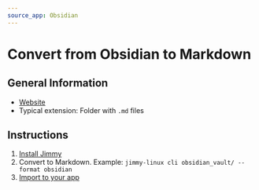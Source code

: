 ```yaml
---
source_app: Obsidian
---
```


# Convert from Obsidian to Markdown

## General Information

- [Website](https://obsidian.md/)
- Typical extension: Folder with `.md` files

## Instructions

1. [Install Jimmy](../index.md#installation)
2. Convert to Markdown. Example: `jimmy-linux cli obsidian_vault/ --format obsidian`
3. [Import to your app](../import_instructions.md)
